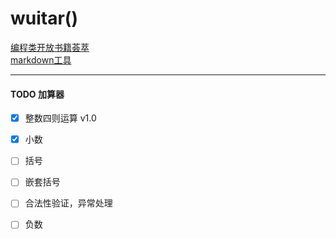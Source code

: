 # wuitar()
[编程类开放书籍荟萃](https://linuxstory.org/free-chinese-programming-books/)  
[markdown工具](https://monodraw.helftone.com/)  
***
#### TODO 加算器
- [x] 整数四则运算 v1.0
- [x] 小数
- [ ] 括号
- [ ] 嵌套括号
- [ ] 合法性验证，异常处理
- [ ] 负数

